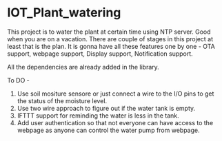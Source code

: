 # IOT_Plant_watering
This project is to water the plant at certain time using NTP server. Good when you are on a vacation. There are couple of stages in this project at least that is the plan.  It is gonna have all these features one by one - OTA support, webpage support, Display support, Notification support.

All the dependencies are already added in the library.

To DO -

1. Use soil mositure sensore or just connect a wire to the I/O pins to get the status of the moisture level.
2. Use two wire approach to figure out if the water tank is empty.
3. IFTTT support for reminding the water is less in the tank.
4. Add user authentication so that not everyone can have access to the webpage as anyone can control the water pump from webpage.

